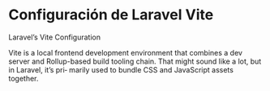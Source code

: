 # Configuración de Laravel Vite

Laravel’s Vite Configuration

Vite is a local frontend development environment that combines a dev server and
Rollup-based build tooling chain. That might sound like a lot, but in Laravel, it’s pri‐
marily used to bundle CSS and JavaScript assets together.